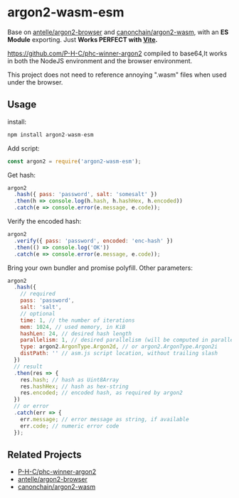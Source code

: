 # argon2-wasm-esm

Base on [antelle/argon2-browser](https://github.com/antelle/argon2-browser) and [canonchain/argon2-wasm](https://github.com/canonchain/argon2-wasm), with an **ES Module** exporting. Just **Works PERFECT with [Vite](https://vitejs.dev).**

https://github.com/P-H-C/phc-winner-argon2 compiled to base64,It works in both the NodeJS environment and the browser environment.

This project does not need to reference annoying ".wasm" files when used under the browser.

## Usage

install:

```js
npm install argon2-wasm-esm
```

Add script:

```js
const argon2 = require('argon2-wasm-esm');
```

Get hash:

```js
argon2
  .hash({ pass: 'password', salt: 'somesalt' })
  .then(h => console.log(h.hash, h.hashHex, h.encoded))
  .catch(e => console.error(e.message, e.code));
```

Verify the encoded hash:

```js
argon2
  .verify({ pass: 'password', encoded: 'enc-hash' })
  .then(() => console.log('OK'))
  .catch(e => console.error(e.message, e.code));
```

Bring your own bundler and promise polyfill.
Other parameters:

```js
argon2
  .hash({
    // required
    pass: 'password',
    salt: 'salt',
    // optional
    time: 1, // the number of iterations
    mem: 1024, // used memory, in KiB
    hashLen: 24, // desired hash length
    parallelism: 1, // desired parallelism (will be computed in parallel only for PNaCl)
    type: argon2.ArgonType.Argon2d, // or argon2.ArgonType.Argon2i
    distPath: '' // asm.js script location, without trailing slash
  })
  // result
  .then(res => {
    res.hash; // hash as Uint8Array
    res.hashHex; // hash as hex-string
    res.encoded; // encoded hash, as required by argon2
  })
  // or error
  .catch(err => {
    err.message; // error message as string, if available
    err.code; // numeric error code
  });
```

## Related Projects
- [P-H-C/phc-winner-argon2](https://github.com/P-H-C/phc-winner-argon2)
- [antelle/argon2-browser](https://github.com/antelle/argon2-browser)
- [canonchain/argon2-wasm](https://github.com/canonchain/argon2-wasm)